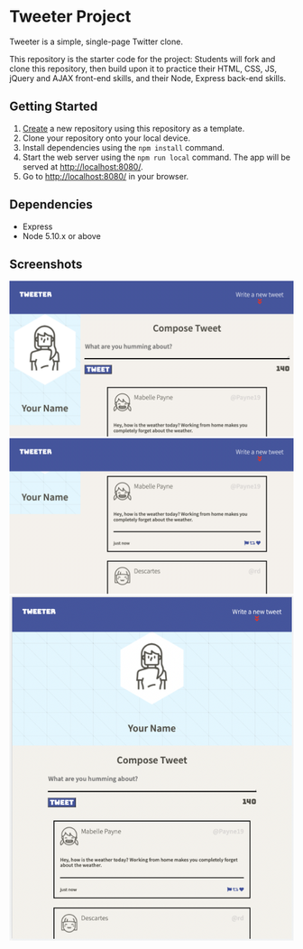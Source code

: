# Tweeter Project

Tweeter is a simple, single-page Twitter clone.

This repository is the starter code for the project: Students will fork and clone this repository, then build upon it to practice their HTML, CSS, JS, jQuery and AJAX front-end skills, and their Node, Express back-end skills.

## Getting Started

1. [Create](https://docs.github.com/en/repositories/creating-and-managing-repositories/creating-a-repository-from-a-template) a new repository using this repository as a template.
2. Clone your repository onto your local device.
3. Install dependencies using the `npm install` command.
3. Start the web server using the `npm run local` command. The app will be served at <http://localhost:8080/>.
4. Go to <http://localhost:8080/> in your browser.

## Dependencies

- Express
- Node 5.10.x or above

## Screenshots

![Screenshot of navbar, user profile, tweet box and a new tweet](https://github.com/Romchik123/tweeter/blob/master/docs/desktop-tweet-box.png?raw=true)
![Screenshot shows fixed navbar with a tweet timer](https://github.com/Romchik123/tweeter/blob/master/docs/tweet-timer.png?raw=true)
![Screenshot shows the mobile version](https://github.com/Romchik123/tweeter/blob/master/docs/mobile-tweet-box.png?raw=true)
